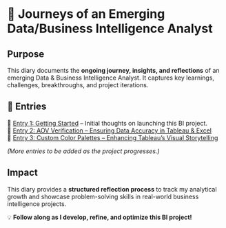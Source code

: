# 📖 Journeys of an Emerging Data/Business Intelligence Analyst

## Purpose
This diary documents the **ongoing journey, insights, and reflections** of an emerging Data & Business Intelligence Analyst. It captures key learnings, challenges, breakthroughs, and project iterations.

## 📌 Entries
📌 [Entry 1: Getting Started](getting_started.md) – Initial thoughts on launching this BI project.  
📌 [Entry 2: AOV Verification – Ensuring Data Accuracy in Tableau & Excel](aov_verification_analysis.md)  
📌 [Entry 3: Custom Color Palettes – Enhancing Tableau’s Visual Storytelling](custom_color_palettes.md)


_(More entries to be added as the project progresses.)_

## Impact
This diary provides a **structured reflection process** to track my analytical growth and showcase problem-solving skills in real-world business intelligence projects.

💡 **Follow along as I develop, refine, and optimize this BI project!**
